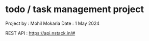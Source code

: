 # todo / task management project

Project by : Mohil Mokaria
Date : 1 May 2024

REST API : https://api.nstack.in/#

